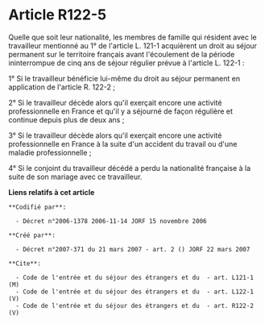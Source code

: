 # Article R122-5

Quelle que soit leur nationalité, les membres de famille qui résident avec le travailleur mentionné au 1° de l'article L.
121-1 acquièrent un droit au séjour permanent sur le territoire français avant l'écoulement de la période ininterrompue de
cinq ans de séjour régulier prévue à l'article L. 122-1 :

1° Si le travailleur bénéficie lui-même du droit au séjour permanent en application de l'article R. 122-2 ;

2° Si le travailleur décède alors qu'il exerçait encore une activité professionnelle en France et qu'il y a séjourné de façon
régulière et continue depuis plus de deux ans ;

3° Si le travailleur décède alors qu'il exerçait encore une activité professionnelle en France à la suite d'un accident du
travail ou d'une maladie professionnelle ;

4° Si le conjoint du travailleur décédé a perdu la nationalité française à la suite de son mariage avec ce travailleur.

**Liens relatifs à cet article**

	**Codifié par**:

	  - Décret n°2006-1378 2006-11-14 JORF 15 novembre 2006

	**Créé par**:

	  - Décret n°2007-371 du 21 mars 2007 - art. 2 () JORF 22 mars 2007

	**Cite**:

	  - Code de l'entrée et du séjour des étrangers et du  - art. L121-1 (M)
	  - Code de l'entrée et du séjour des étrangers et du  - art. L122-1 (V)
	  - Code de l'entrée et du séjour des étrangers et du  - art. R122-2 (V)
